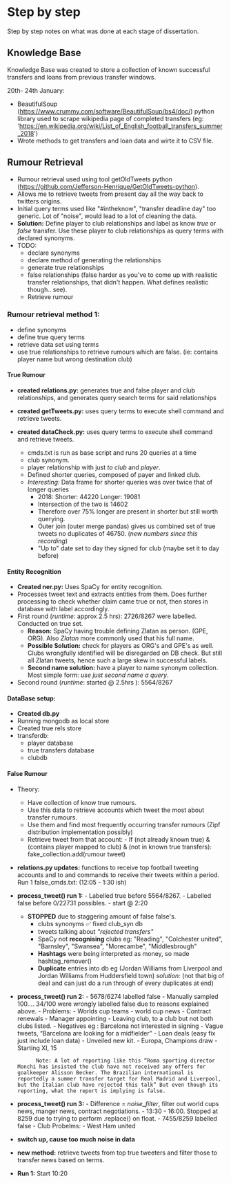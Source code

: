 # Step by step
Step by step notes on what was done at each stage of dissertation.

## Knowledge Base
Knowledge Base was created to store a collection of known successful transfers and loans from previous transfer windows.

20th- 24th January:
- BeautifulSoup (https://www.crummy.com/software/BeautifulSoup/bs4/doc/) python library used to scrape wikipedia page of completed transfers (eg: 'https://en.wikipedia.org/wiki/List_of_English_football_transfers_summer_2018')
- Wrote methods to get transfers and loan data and wirte it to CSV file.


## Rumour Retrieval

- Rumour retrieval used using tool getOldTweets python (https://github.com/Jefferson-Henrique/GetOldTweets-python).
- Allows me to retrieve tweets from present day all the way back to twitters origins.
- Initial query terms used like "#intheknow", "transfer deadline day" too generic. Lot of "noise", would lead to a lot of cleaning the data.
- **Solution:** Define player to club relationships and label as know *true* or *false* transfer. Use these player to club relationships as query terms with declared synonyms.
- TODO:
  - declare synonyms
  - declare method of generating the relationships
  - generate true relationships
  - false relationships (false harder as you've to come up with realistic transfer relationships, that didn't happen. What defines realistic though.. see).
  - Retrieve rumour

### Rumour retrieval method 1:
  - define synonyms
  - define true query terms
  - retrieve data set using terms
  - use true relationships to retrieve rumours which are false. (ie: contains player name but wrong destination club)

#### True Rumour
- **created relations.py:** generates true and false player and club relationships, and generates query search terms for said relationships

- **created getTweets.py:** uses query terms to execute shell command and retrieve tweets.

- **created dataCheck.py:** uses query terms to execute shell command and retrieve tweets.

  - cmds.txt is run as base script and runs 20 queries at a time
  - club synonym.
  - player relationship with just *to club* and *player*.
  - Defined shorter queries, composed of payer and linked club.
  - *Interesting:* Data frame for shorter queries was over twice that of longer queries
    - 2018: Shorter: 44220 Longer: 19081
    - Intersection of the two is 14602
    - Therefore over 75% longer are present in shorter but still worth querying.
    - Outer join (outer merge pandas) gives us combined set of true tweets no duplicates of 46750. (*new numbers since this recording*)
    - "Up to" date set to day they signed for club (maybe set it to day before)

#### Entity Recognition
- **Created ner.py:** Uses SpaCy for entity recognition.
- Processes tweet text and extracts entities from them. Does further processing to check whether claim came true or not, then stores in database with label accordingly.
- First round (*runtime*: approx 2.5 hrs): 2726/8267 were labelled. Conducted on true set.
    - **Reason:** SpaCy having trouble defining Zlatan as person. (GPE, ORG). Also *Zlatan* more commonly used that his full name.
    - **Possible Solution:** check for players as ORG's and GPE's as well. Clubs wrongfully identified will be disregarded on DB check. But still all Zlatan tweets, hence such a large skew in successful labels.
    - **Second name solution:** have a player to name synonym collection. Most simple form: *use just second name a query*.
- Second round (*runtime*: started @ 2.5hrs ): 5564/8267

#### DataBase setup:
- **Created db.py**
- Running mongodb as local store
- Created true rels store
- transferdb:
    - player database
    - true transfers database
    - clubdb

#### False Rumour
- Theory:
    - Have collection of know true rumours.
    - Use this data to retrieve accounts which tweet the most about transfer rumours.
    - Use them and find most frequently occurring transfer rumours (Zipf distribution implementation possibly)
    - Retrieve tweet from that account:
          - If (not already known true) & (contains player mapped to club) & (not in known true transfers):
                fake_collection.add(rumour tweet)
- **relations.py updates:** functions to receive top football tweeting accounts and to and commands to receive their tweets within a period. Run 1 false_cmds.txt: (12:05 - 1:30 ish)

- **process_tweet() run 1:**
      - Labelled true before 5564/8267.
      - Labelled false before 0/22731 possibles.
      - start @ 2:20
    - **STOPPED** due to staggering amount of false false's.
      - clubs synonyms ✅ fixed club_syn db
      - tweets talking about *"rejected transfers"*
      - SpaCy not **recognising** clubs eg: "Reading", "Colchester united", "Barnsley", "Swansea", "Morecambe", "Middlesbrough"
      - **Hashtags** were being interpreted as money, so made hashtag_remover()
      - **Duplicate** entries into db eg (Jordan Williams from Liverpool and Jordan Williams from Huddersfield town) *solution:* (not that big of deal and can just do a run through of every duplicates at end)

- **process_tweet() run 2:**
      - 5678/6274 labelled false
      - Manually sampled 100.... 34/100 were wrongly labelled false due to reasons explained above.
      - Problems:
      - Worlds cup teams
            - world cup news
            - Contract renewals
            - Manager appointing
            - Leaving club, to a club but not both clubs listed.
            - Negatives eg : Barcelona not interested in signing
            - Vague tweets, “Barcelona are looking for a midfielder”
            - Loan deals (easy fix just include loan data)
            - Unveiled new kit.
            - Europa, Champions draw
            - Starting XI, 15

            Note: A lot of reporting like this “Roma sporting director Monchi has insisted the club have not received any offers for goalkeeper Alisson Becker. The Brazilian international is reportedly a summer transfer target for Real Madrid and Liverpool, but the Italian club have rejected this talk” But even though its reporting, what the report is implying is false.

- **process_tweet() run 3:**
      - Difference = *noise_filter*, filter out world cups news, manger news, contract negotiations.
      - 13:30 - 16:00. Stopped at 8259 due to trying to perform .replace() on float.
      - 7455/8259 labelled false
      - Club Probelms:
          - West Ham united

- **switch up, cause too much noise in data**
- **new method:** retrieve tweets from top true tweeters and filter those to transfer news based on terms.
- **Run 1:** Start 10:20
